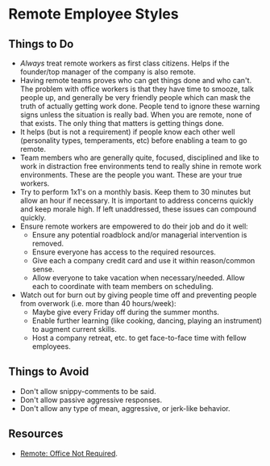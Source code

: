 # Remote Employee Styles

## Things to Do

* *Always* treat remote workers as first class citizens. Helps if the founder/top manager of the company is also remote.
* Having remote teams proves who can get things done and who can't. The problem with office workers is that they have
  time to smooze, talk people up, and generally be very friendly people which can mask the truth of actually getting
  work done. People tend to ignore these warning signs unless the situation is really bad. When you are remote, none of
  that exists. The only thing that matters is getting things done.
* It helps (but is not a requirement) if people know each other well (personality types, temperaments, etc) before
  enabling a team to go remote.
* Team members who are generally quite, focused, disciplined and like to work in distraction free environments tend
  to really shine in remote work environments. These are the people you want. These are your true workers.
* Try to perform 1x1's on a monthly basis. Keep them to 30 minutes but allow an hour if necessary. It is important to
  address concerns quickly and keep morale high. If left unaddressed, these issues can compound quickly.
* Ensure remote workers are empowered to do their job and do it well:
    * Ensure any potential roadblock and/or managerial intervention is removed.
    * Ensure everyone has access to the required resources.
    * Give each a company credit card and use it within reason/common sense.
    * Allow everyone to take vacation when necessary/needed. Allow each to coordinate with team members on scheduling.
* Watch out for burn out by giving people time off and preventing people from overwork (i.e. more than 40 hours/week):
    * Maybe give every Friday off during the summer months.
    * Enable further learning (like cooking, dancing, playing an instrument) to augment current skills.
    * Host a company retreat, etc. to get face-to-face time with fellow employees.

## Things to Avoid

* Don't allow snippy-comments to be said.
* Don't allow passive aggressive responses.
* Don't allow any type of mean, aggressive, or jerk-like behavior.

## Resources

* [Remote: Office Not Required](https://37signals.com/remote).
